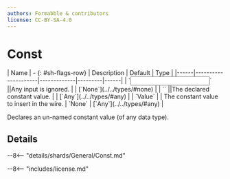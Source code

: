 ```yaml
---
authors: Formabble & contributors
license: CC-BY-SA-4.0
---
```



# Const

<div class="sh-parameters" markdown="1">
| Name | - {: #sh-flags-row} | Description | Default | Type |
|------|---------------------|-------------|---------|------|
| `<input>` ||Any input is ignored. | | [`None`](../../types/#none) |
| `<output>` ||The declared constant value. | | [`Any`](../../types/#any) |
| `Value` |  | The constant value to insert in the wire. | `None` | [`Any`](../../types/#any) |

</div>

Declares an un-named constant value (of any data type).

## Details

--8<-- "details/shards/General/Const.md"


--8<-- "includes/license.md"

